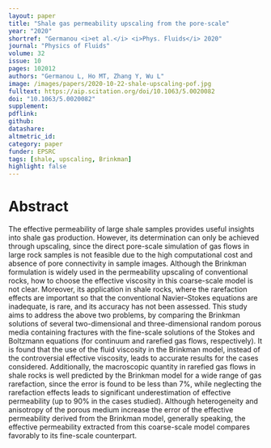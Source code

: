 ```yaml
---
layout: paper
title: "Shale gas permeability upscaling from the pore-scale"
year: "2020"
shortref: "Germanou <i>et al.</i> <i>Phys. Fluids</i> 2020"
journal: "Physics of Fluids"
volume: 32
issue: 10
pages: 102012
authors: "Germanou L, Ho MT, Zhang Y, Wu L"
image: /images/papers/2020-10-22-shale-upscaling-pof.jpg
fulltext: https://aip.scitation.org/doi/10.1063/5.0020082
doi: "10.1063/5.0020082" 
supplement: 
pdflink: 
github:
datashare: 
altmetric_id: 
category: paper
funder: EPSRC
tags: [shale, upscaling, Brinkman]
highlight: false
---
```


# Abstract 

The effective permeability of large shale samples provides useful insights into shale gas production. However, its determination can only be achieved through upscaling, since the direct pore-scale simulation of gas flows in large rock samples is not feasible due to the high computational cost and absence of pore connectivity in sample images. Although the Brinkman formulation is widely used in the permeability upscaling of conventional rocks, how to choose the effective viscosity in this coarse-scale model is not clear. Moreover, its application in shale rocks, where the rarefaction effects are important so that the conventional Navier–Stokes equations are inadequate, is rare, and its accuracy has not been assessed. This study aims to address the above two problems, by comparing the Brinkman solutions of several two-dimensional and three-dimensional random porous media containing fractures with the fine-scale solutions of the Stokes and Boltzmann equations (for continuum and rarefied gas flows, respectively). It is found that the use of the fluid viscosity in the Brinkman model, instead of the controversial effective viscosity, leads to accurate results for the cases considered. Additionally, the macroscopic quantity in rarefied gas flows in shale rocks is well predicted by the Brinkman model for a wide range of gas rarefaction, since the error is found to be less than 7%, while neglecting the rarefaction effects leads to significant underestimation of effective permeability (up to 90% in the cases studied). Although heterogeneity and anisotropy of the porous medium increase the error of the effective permeability derived from the Brinkman model, generally speaking, the effective permeability extracted from this coarse-scale model compares favorably to its fine-scale counterpart.